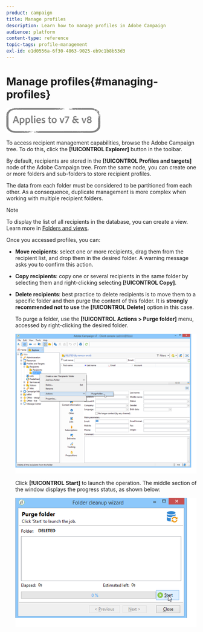 ```yaml
---
product: campaign
title: Manage profiles
description: Learn how to manage profiles in Adobe Campaign
audience: platform
content-type: reference
topic-tags: profile-management
exl-id: e1d0556a-6f30-4863-9025-eb9c1b8b53d3
---
```

# Manage profiles{#managing-profiles}

![](../../assets/common.svg)

To access recipient management capabilities, browse the Adobe Campaign tree. To do this, click the **[!UICONTROL Explorer]** button in the toolbar.

By default, recipients are stored in the **[!UICONTROL Profiles and targets]** node of the Adobe Campaign tree. From the same node, you can create one or more folders and sub-folders to store recipient profiles.

The data from each folder must be considered to be partitioned from each other. As a consequence, duplicate management is more complex when working with multiple recipient folders.

>[!NOTE]
>
>To display the list of all recipients in the database, you can create a view. Learn more in [Folders and views](../../access/using/access-management-folders.md).

Once you accessed profiles, you can:

* **Move recipients**: select one or more recipients, drag them from the recipient list, and drop them in the desired folder. A warning message asks you to confirm this action.

* **Copy recipients**: copy one or several recipients in the same folder by selecting them and right-clicking selecting **[!UICONTROL Copy]**.

* **Delete recipients**: best practice to delete recipients is to move them to a specific folder and then purge the content of this folder. It is **strongly recommended not to use** the **[!UICONTROL Delete]** option in this case.

    To purge a folder, use the **[!UICONTROL Actions > Purge folder]** menu, accessed by right-clicking the desired folder.

    ![](assets/s_ncs_user_purge_folder.png)

    Click **[!UICONTROL Start]** to launch the operation. The middle section of the window displays the progress status, as shown below:

    ![](assets/s_ncs_user_purge_folder_start.png)
